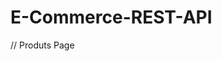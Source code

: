 # E-Commerce-REST-API

<!-- npm init -->
<!-- npm i express mongoose bcrypt body-parser dotenv -->
<!-- npm run server -->
<!-- npm i nodemon --save-dev -->
<!-- npm i express-async-handler -->
<!-- npm i jsonwebtoken -->
<!-- npm i cookie-parser -->

// Produts Page

<!-- npm i morgan -->
<!-- npm i slugify -->
